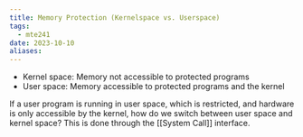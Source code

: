 ```yaml
---
title: Memory Protection (Kernelspace vs. Userspace)
tags:
  - mte241
date: 2023-10-10
aliases:
---
```

- Kernel space: Memory not accessible to protected programs
- User space: Memory accessible to protected programs and the kernel

If a user program is running in user space, which is restricted, and hardware is only accessible by the kernel, how do we switch between user space and kernel space? This is done through the [[System Call]] interface.